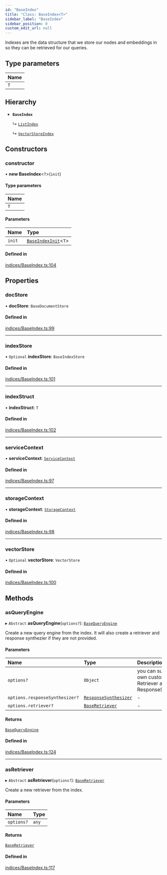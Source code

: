 ```yaml
---
id: "BaseIndex"
title: "Class: BaseIndex<T>"
sidebar_label: "BaseIndex"
sidebar_position: 0
custom_edit_url: null
---
```


Indexes are the data structure that we store our nodes and embeddings in so
they can be retrieved for our queries.

## Type parameters

| Name |
| :------ |
| `T` |

## Hierarchy

- **`BaseIndex`**

  ↳ [`ListIndex`](ListIndex.md)

  ↳ [`VectorStoreIndex`](VectorStoreIndex.md)

## Constructors

### constructor

• **new BaseIndex**<`T`\>(`init`)

#### Type parameters

| Name |
| :------ |
| `T` |

#### Parameters

| Name | Type |
| :------ | :------ |
| `init` | [`BaseIndexInit`](../interfaces/BaseIndexInit.md)<`T`\> |

#### Defined in

[indices/BaseIndex.ts:104](https://github.com/run-llama/LlamaIndexTS/blob/ea5038e/packages/core/src/indices/BaseIndex.ts#L104)

## Properties

### docStore

• **docStore**: `BaseDocumentStore`

#### Defined in

[indices/BaseIndex.ts:99](https://github.com/run-llama/LlamaIndexTS/blob/ea5038e/packages/core/src/indices/BaseIndex.ts#L99)

___

### indexStore

• `Optional` **indexStore**: `BaseIndexStore`

#### Defined in

[indices/BaseIndex.ts:101](https://github.com/run-llama/LlamaIndexTS/blob/ea5038e/packages/core/src/indices/BaseIndex.ts#L101)

___

### indexStruct

• **indexStruct**: `T`

#### Defined in

[indices/BaseIndex.ts:102](https://github.com/run-llama/LlamaIndexTS/blob/ea5038e/packages/core/src/indices/BaseIndex.ts#L102)

___

### serviceContext

• **serviceContext**: [`ServiceContext`](../interfaces/ServiceContext.md)

#### Defined in

[indices/BaseIndex.ts:97](https://github.com/run-llama/LlamaIndexTS/blob/ea5038e/packages/core/src/indices/BaseIndex.ts#L97)

___

### storageContext

• **storageContext**: [`StorageContext`](../interfaces/StorageContext.md)

#### Defined in

[indices/BaseIndex.ts:98](https://github.com/run-llama/LlamaIndexTS/blob/ea5038e/packages/core/src/indices/BaseIndex.ts#L98)

___

### vectorStore

• `Optional` **vectorStore**: `VectorStore`

#### Defined in

[indices/BaseIndex.ts:100](https://github.com/run-llama/LlamaIndexTS/blob/ea5038e/packages/core/src/indices/BaseIndex.ts#L100)

## Methods

### asQueryEngine

▸ `Abstract` **asQueryEngine**(`options?`): [`BaseQueryEngine`](../interfaces/BaseQueryEngine.md)

Create a new query engine from the index. It will also create a retriever
and response synthezier if they are not provided.

#### Parameters

| Name | Type | Description |
| :------ | :------ | :------ |
| `options?` | `Object` | you can supply your own custom Retriever and ResponseSynthesizer |
| `options.responseSynthesizer?` | [`ResponseSynthesizer`](ResponseSynthesizer.md) | - |
| `options.retriever?` | [`BaseRetriever`](../interfaces/BaseRetriever.md) | - |

#### Returns

[`BaseQueryEngine`](../interfaces/BaseQueryEngine.md)

#### Defined in

[indices/BaseIndex.ts:124](https://github.com/run-llama/LlamaIndexTS/blob/ea5038e/packages/core/src/indices/BaseIndex.ts#L124)

___

### asRetriever

▸ `Abstract` **asRetriever**(`options?`): [`BaseRetriever`](../interfaces/BaseRetriever.md)

Create a new retriever from the index.

#### Parameters

| Name | Type |
| :------ | :------ |
| `options?` | `any` |

#### Returns

[`BaseRetriever`](../interfaces/BaseRetriever.md)

#### Defined in

[indices/BaseIndex.ts:117](https://github.com/run-llama/LlamaIndexTS/blob/ea5038e/packages/core/src/indices/BaseIndex.ts#L117)
